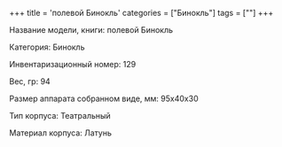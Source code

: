 +++
title = 'полевой Бинокль'
categories = ["Бинокль"]
tags = [""]
+++

Название модели, книги: полевой Бинокль

Категория: Бинокль

Инвентаризационный номер: 129

Вес, гр: 94

Размер аппарата  собранном виде, мм: 95х40х30

Тип корпуса: Театральный

Материал корпуса: Латунь

